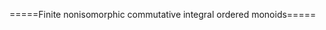 =====Finite nonisomorphic commutative integral ordered monoids=====
<html>
<div id="insert"></div>
<script src="http://math.chapman.edu/~jipsen/structures/ua.js"></script>
<script>init("CIOMon",6,{associative:true,commutative:true,ordered:true,integral:true})</script>
</html>